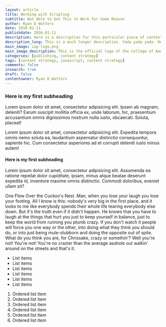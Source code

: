 ```yaml
---
layout: article
title: Working with Scripting
subtitle: Not Able to Get This to Work for Some Reason
author: Ryan D Watters
date: 2016-01-11
publishdate: 2016-01-11
description: Here is a description for this particular piece of content. This is shorter because it is for SEO purposes.
description_long: This is a much longer description. Yada yada yada. Here it is. Yes. Another Longer description. Whatever and whatever and whatever and whatever and whatever.
main_image: cap-logo.png
main_image_description: This is the official logo of the College of American Pathologists
categories: [publishing, content strategy]
tags: [content strategy, javascript, content strategy]
comments: false
insearch: true
draft: false
contentowner: Ryan D Watters
---
```


### Here is my first subheading

Lorem ipsum dolor sit amet, consectetur adipisicing elit. Ipsam ab magnam, deleniti? Earum suscipit mollitia officia ex, unde laborum, hic, praesentium accusantium omnis dignissimos nostrum nulla iusto, obcaecati. Soluta, placeat!

Lorem ipsum dolor sit amet, consectetur adipisicing elit. Expedita tempora omnis nemo soluta ea, laudantium aspernatur distinctio consequuntur, sapiente hic. Cum consectetur asperiores ad et corrupti deleniti iusto minus autem!

#### Here is my first subheading

Lorem ipsum dolor sit amet, consectetur adipisicing elit. Assumenda ea ratione repellat dolor cupiditate, ipsam, minus atque beatae deserunt expedita id, inventore maxime omnis distinctio. Commodi doloribus, eveniet ullam sit?

One Flew Over the Cuckoo's Nest. Man, when you lose your laugh you lose your footing. All I know is this: nobody's very big in the first place, and it looks to me like everybody spends their whole life tearing everybody else down. But it's the truth even if it didn't happen. He knows that you have to laugh at the things that hurt you just to keep yourself in balance, just to keep the world from running you plumb crazy. If you don't watch it people will force you one way or the other, into doing what they think you should do, or into just being mule-stubborn and doing the opposite out of spite. What do you think you are, for Chrissake, crazy or somethin'? Well you're not! You're not! You're no crazier than the average asshole out walkin' around on the streets and that's it.

* List items
* List items
* List items
* List items
* List items
* List items

1. Ordered list item
2. Ordered list item
3. Ordered list item
4. Ordered list item
5. Ordered list item
6. Ordered list item
